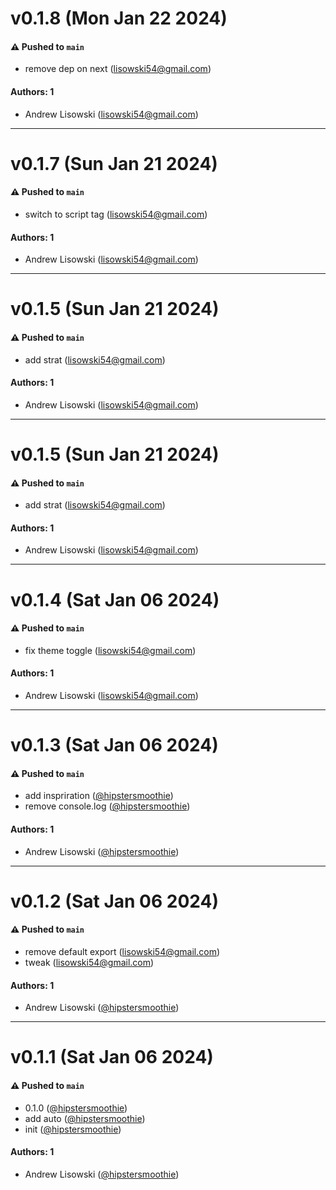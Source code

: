 # v0.1.8 (Mon Jan 22 2024)

#### ⚠️ Pushed to `main`

- remove dep on next (lisowski54@gmail.com)

#### Authors: 1

- Andrew Lisowski (lisowski54@gmail.com)

---

# v0.1.7 (Sun Jan 21 2024)

#### ⚠️ Pushed to `main`

- switch to script tag (lisowski54@gmail.com)

#### Authors: 1

- Andrew Lisowski (lisowski54@gmail.com)

---

# v0.1.5 (Sun Jan 21 2024)

#### ⚠️ Pushed to `main`

- add strat (lisowski54@gmail.com)

#### Authors: 1

- Andrew Lisowski (lisowski54@gmail.com)

---

# v0.1.5 (Sun Jan 21 2024)

#### ⚠️ Pushed to `main`

- add strat (lisowski54@gmail.com)

#### Authors: 1

- Andrew Lisowski (lisowski54@gmail.com)

---

# v0.1.4 (Sat Jan 06 2024)

#### ⚠️ Pushed to `main`

- fix theme toggle (lisowski54@gmail.com)

#### Authors: 1

- Andrew Lisowski (lisowski54@gmail.com)

---

# v0.1.3 (Sat Jan 06 2024)

#### ⚠️ Pushed to `main`

- add inspriration ([@hipstersmoothie](https://github.com/hipstersmoothie))
- remove console.log ([@hipstersmoothie](https://github.com/hipstersmoothie))

#### Authors: 1

- Andrew Lisowski ([@hipstersmoothie](https://github.com/hipstersmoothie))

---

# v0.1.2 (Sat Jan 06 2024)

#### ⚠️ Pushed to `main`

- remove default export (lisowski54@gmail.com)
- tweak (lisowski54@gmail.com)

#### Authors: 1

- Andrew Lisowski ([@hipstersmoothie](https://github.com/hipstersmoothie))

---

# v0.1.1 (Sat Jan 06 2024)

#### ⚠️ Pushed to `main`

- 0.1.0 ([@hipstersmoothie](https://github.com/hipstersmoothie))
- add auto ([@hipstersmoothie](https://github.com/hipstersmoothie))
- init ([@hipstersmoothie](https://github.com/hipstersmoothie))

#### Authors: 1

- Andrew Lisowski ([@hipstersmoothie](https://github.com/hipstersmoothie))
